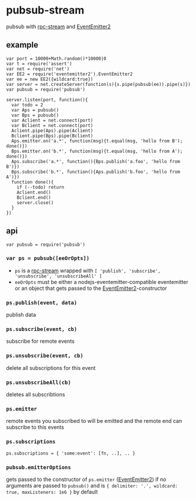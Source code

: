 # pubsub-stream

pubsub with [rpc-stream] and [EventEmitter2]

[rpc-stream]: https://github.com/dominictarr/rpc-stream
[EventEmitter2]: https://github.com/hij1nx/EventEmitter2

## example

```
var port = 10000+Math.random()*10000|0
var t = require('assert')
var net = require('net')
var EE2 = require('eventemitter2').EventEmitter2
var ee = new EE2({wildcard:true})
var server = net.createServer(function(s){s.pipe(pubsub(ee)).pipe(s)})
var pubsub = require('pubsub')

server.listen(port, function(){
  var todo = 2
  var Aps = pubsub()
  var Bps = pubsub()
  var Aclient = net.connect(port)
  var Bclient = net.connect(port)
  Aclient.pipe(Aps).pipe(Aclient)
  Bclient.pipe(Bps).pipe(Bclient)
  Aps.emitter.on('a.*', function(msg){t.equal(msg, 'hello from B'); done()})
  Bps.emitter.on('b.*', function(msg){t.equal(msg, 'hello from A'); done()})
  Aps.subscribe('a.*', function(){Bps.publish('a.foo', 'hello from B')})
  Bps.subscribe('b.*', function(){Aps.publish('b.foo', 'hello from A')})
  function done(){
    if (--todo) return
    Aclient.end()
    Bclient.end()
    server.close()
  }
})
```

## api

```
var pubsub = require('pubsub')
```

### `var ps = pubsub([eeOrOpts])`

* `ps` is a [rpc-stream] wrapped with
  `[ 'publish', 'subscribe', 'unsubscribe', 'unsubscribeAll' ]`
* `eeOrOpts` must be either a nodejs-eventemitter-compatible eventemitter or
  an object that gets passed to the [EventEmitter2]-constructor

### `ps.publish(event, data)`

publish data

### `ps.subscribe(event, cb)`

subscribe for remote events

### `ps.unsubscribe(event, cb)`

delete all subscriptions for this event

### `ps.unsubscribeAll(cb)`

deletes all subscribtions

### `ps.emitter`

remote events you subscribed to will be emitted and the remote end can
subscribe to this events

### `ps.subscriptions`

```
ps.subscriptions = { 'some:event': [fn, ..], .. }
```

### `pubsub.emitterOptions`

gets passed to the constructor of `ps.emitter` ([EventEmitter2]) if
no arguments are passed to `pubsub()` and is
`{ delimiter: '.', wildcard: true, maxListeners: 1e6 }` by default

